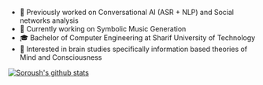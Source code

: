 - 🔭 Previously worked on Conversational AI (ASR + NLP) and Social networks analysis
- 🎹 Currently working on Symbolic Music Generation
- 🎓 Bachelor of Computer Engineering at Sharif University of Technology
- 🧠 Interested in brain studies specifically information based theories of Mind and Consciousness



[![Soroush's github stats](https://github-readme-stats.vercel.app/api?username=s-omranpour&theme=tokyonight&show_icons=true)](https://github.com/anuraghazra/github-readme-stats)
